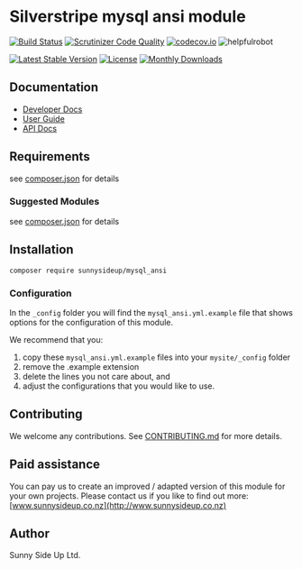 # Silverstripe mysql ansi module
[![Build Status](https://travis-ci.org/sunnysideup/silverstripe-mysql_ansi.svg?branch=master)](https://travis-ci.org/sunnysideup/silverstripe-mysql_ansi)
[![Scrutinizer Code Quality](https://scrutinizer-ci.com/g/sunnysideup/silverstripe-mysql_ansi/badges/quality-score.png?b=master)](https://scrutinizer-ci.com/g/sunnysideup/silverstripe-mysql_ansi/?branch=master)
[![codecov.io](https://codecov.io/github/sunnysideup/silverstripe-mysql_ansi/coverage.svg?branch=master)](https://codecov.io/github/sunnysideup/silverstripe-mysql_ansi?branch=master)
![helpfulrobot](https://helpfulrobot.io/sunnysideup/mysql_ansi/badge)

[![Latest Stable Version](https://poser.pugx.org/sunnysideup/mysql_ansi/version)](https://packagist.org/packages/sunnysideup/mysql_ansi)
[![License](https://poser.pugx.org/sunnysideup/mysql_ansi/license)](https://packagist.org/packages/sunnysideup/mysql_ansi)
[![Monthly Downloads](https://poser.pugx.org/sunnysideup/mysql_ansi/d/monthly)](https://packagist.org/packages/sunnysideup/mysql_ansi)


## Documentation



 * [Developer Docs](docs/en/INDEX.md)
 * [User Guide](docs/en/userguide.md)
 * [API Docs](http://docs.ssmods.com/sunnysideup/mysql_ansi/classes.xhtml)

## Requirements



see [composer.json](composer.json) for details

### Suggested Modules



see [composer.json](composer.json) for details


## Installation


```
composer require sunnysideup/mysql_ansi
```

### Configuration



In the `_config` folder you will find the `mysql_ansi.yml.example`
file that shows options for the configuration of this module.

We recommend that you:

  1. copy these `mysql_ansi.yml.example` files into your
`mysite/_config` folder
  2. remove the .example extension
  3. delete the lines you not care about, and
  4. adjust the configurations that you would like to use.


## Contributing



We welcome any contributions. See [CONTRIBUTING.md](CONTRIBUTING.md) for more details.

## Paid assistance



You can pay us to create an improved / adapted version of this module for your own projects.  Please contact us if you like to find out more: [www.sunnysideup.co.nz](http://www.sunnysideup.co.nz)

## Author



Sunny Side Up Ltd.
